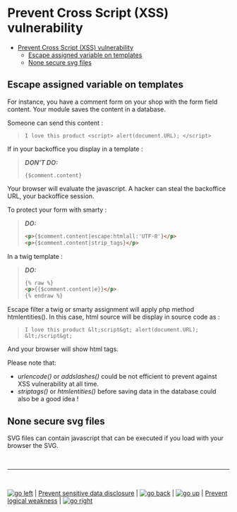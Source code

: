 # Prevent Cross Script (XSS) vulnerability 

- [Prevent Cross Script (XSS) vulnerability](#prevent-cross-script-xss-vulnerability)
  - [Escape assigned variable on templates](#escape-assigned-variable-on-templates)
  - [None secure svg files](#none-secure-svg-files)

## Escape assigned variable on templates

For instance, you have a comment form on your shop with the form field content.
Your module saves the content in a database.

Someone can send this content :

> ```
> I love this product <script> alert(document.URL); </script>
> ```

If in your backoffice you display in a template :

> ***DON'T DO:***
> ```
> {$comment.content}
> ```

Your browser will evaluate the javascript. A hacker can steal the backoffice URL, your backoffice session.

To protect your form with smarty :

> ***DO:***
> ```html
> <p>{$comment.content|escape:htmlall:'UTF-8'}</p>
> <p>{$comment.content|strip_tags}</p>
> ```

In a twig template :

> ***DO:***
> ```html
> {% raw %}
> <p>{{$comment.content|e}}</p>
> {% endraw %}
> ```

Escape filter a twig or smarty assignment will apply php method htmlentities(). In this case, html source will be display in source code as :

> ```
> I love this product &lt;script&gt; alert(document.URL); &lt;/script&gt;
> ```

And your browser will show html tags.

Please note that:
- *urlencode()* or *addslashes()* could be not efficient to prevent against XSS vulnerability at all time.
- *striptags()* or *htmlentities()* before saving data in the database could also be a good idea !

## None secure svg files

SVG files can contain javascript that can be executed if you load with your browser the SVG. 

<br>

****

<br>

[![go left](/images/resized/left-arrow-9133251.png)](/security-advisories/kb/sensitive_data_disclosure.html) | [Prevent sensitive data disclosure](/sensitive_data_disclosure.md) | [![go back](/images/resized/back-to-menu-arrow-9121722.png)](/security-advisories/kb/index.html) | [![go up](/images/resized/up-arrow-1767592-1502496.png)](#prevent-cross-script-xss-vulnerability) | [Prevent logical weakness](/logical_weakness.md) | [![go right](/images/resized/right-arrow.png)](/security-advisories/kb/logical_weakness.html)